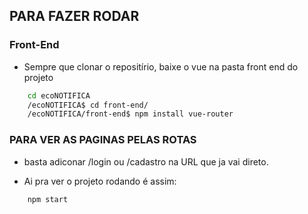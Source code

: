 ## PARA FAZER RODAR

### Front-End

- Sempre que clonar o repositírio, baixe o vue na pasta front end do projeto
```bash
    cd ecoNOTIFICA
    /ecoNOTIFICA$ cd front-end/
    /ecoNOTIFICA/front-end$ npm install vue-router
```

### PARA VER AS PAGINAS PELAS ROTAS
- basta adiconar /login ou /cadastro na URL que ja vai direto.

- Ai pra ver o projeto rodando é assim:
```bash
    npm start
```
